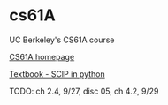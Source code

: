 # cs61A
UC Berkeley's CS61A course

[CS61A homepage](https://cs61a.org/)

[Textbook - SCIP in python](https://www.composingprograms.com/)

TODO: ch 2.4, 9/27, disc 05, ch 4.2, 9/29